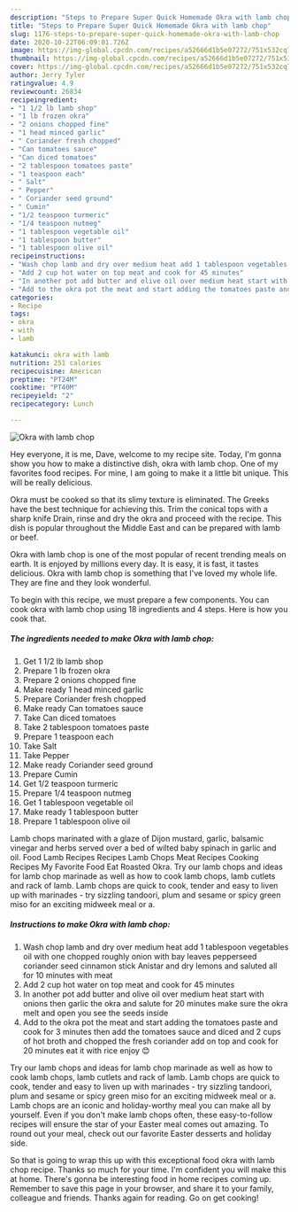 ```yaml
---
description: "Steps to Prepare Super Quick Homemade Okra with lamb chop"
title: "Steps to Prepare Super Quick Homemade Okra with lamb chop"
slug: 1176-steps-to-prepare-super-quick-homemade-okra-with-lamb-chop
date: 2020-10-22T06:09:01.726Z
image: https://img-global.cpcdn.com/recipes/a52666d1b5e07272/751x532cq70/okra-with-lamb-chop-recipe-main-photo.jpg
thumbnail: https://img-global.cpcdn.com/recipes/a52666d1b5e07272/751x532cq70/okra-with-lamb-chop-recipe-main-photo.jpg
cover: https://img-global.cpcdn.com/recipes/a52666d1b5e07272/751x532cq70/okra-with-lamb-chop-recipe-main-photo.jpg
author: Jerry Tyler
ratingvalue: 4.9
reviewcount: 26834
recipeingredient:
- "1 1/2 lb lamb shop"
- "1 lb frozen okra"
- "2 onions chopped fine"
- "1 head minced garlic"
- " Coriander fresh chopped"
- "Can tomatoes sauce"
- "Can diced tomatoes"
- "2 tablespoon tomatoes paste"
- "1 teaspoon each"
- " Salt"
- " Pepper"
- " Coriander seed ground"
- " Cumin"
- "1/2 teaspoon turmeric"
- "1/4 teaspoon nutmeg"
- "1 tablespoon vegetable oil"
- "1 tablespoon butter"
- "1 tablespoon olive oil"
recipeinstructions:
- "Wash chop lamb and dry over medium heat add 1 tablespoon vegetables oil with one chopped roughly onion with bay leaves pepperseed coriander seed cinnamon stick Anistar and dry lemons and saluted all for 10 minutes with meat"
- "Add 2 cup hot water on top meat and cook for 45 minutes"
- "In another pot add butter and olive oil over medium heat start with onions then garlic the okra and salute for 20 minutes make sure the okra melt and open you see the seeds inside"
- "Add to the okra pot the meat and start adding the tomatoes paste and cook for 3 minutes then add the tomatoes sauce and diced and 2 cups of hot broth and chopped the fresh coriander add on top and cook for 20 minutes eat it with rice enjoy 😊"
categories:
- Recipe
tags:
- okra
- with
- lamb

katakunci: okra with lamb 
nutrition: 251 calories
recipecuisine: American
preptime: "PT24M"
cooktime: "PT40M"
recipeyield: "2"
recipecategory: Lunch

---
```



![Okra with lamb chop](https://img-global.cpcdn.com/recipes/a52666d1b5e07272/751x532cq70/okra-with-lamb-chop-recipe-main-photo.jpg)

Hey everyone, it is me, Dave, welcome to my recipe site. Today, I'm gonna show you how to make a distinctive dish, okra with lamb chop. One of my favorites food recipes. For mine, I am going to make it a little bit unique. This will be really delicious.

Okra must be cooked so that its slimy texture is eliminated. The Greeks have the best technique for achieving this. Trim the conical tops with a sharp knife Drain, rinse and dry the okra and proceed with the recipe. This dish is popular throughout the Middle East and can be prepared with lamb or beef.

Okra with lamb chop is one of the most popular of recent trending meals on earth. It is enjoyed by millions every day. It is easy, it is fast, it tastes delicious. Okra with lamb chop is something that I've loved my whole life. They are fine and they look wonderful.


To begin with this recipe, we must prepare a few components. You can cook okra with lamb chop using 18 ingredients and 4 steps. Here is how you cook that.

<!--inarticleads1-->

##### The ingredients needed to make Okra with lamb chop:

1. Get 1 1/2 lb lamb shop
1. Prepare 1 lb frozen okra
1. Prepare 2 onions chopped fine
1. Make ready 1 head minced garlic
1. Prepare  Coriander fresh chopped
1. Make ready Can tomatoes sauce
1. Take Can diced tomatoes
1. Take 2 tablespoon tomatoes paste
1. Prepare 1 teaspoon each
1. Take  Salt
1. Take  Pepper
1. Make ready  Coriander seed ground
1. Prepare  Cumin
1. Get 1/2 teaspoon turmeric
1. Prepare 1/4 teaspoon nutmeg
1. Get 1 tablespoon vegetable oil
1. Make ready 1 tablespoon butter
1. Prepare 1 tablespoon olive oil


Lamb chops marinated with a glaze of Dijon mustard, garlic, balsamic vinegar and herbs served over a bed of wilted baby spinach in garlic and oil. Food Lamb Recipes Recipes Lamb Chops Meat Recipes Cooking Recipes My Favorite Food Eat Roasted Okra. Try our lamb chops and ideas for lamb chop marinade as well as how to cook lamb chops, lamb cutlets and rack of lamb. Lamb chops are quick to cook, tender and easy to liven up with marinades - try sizzling tandoori, plum and sesame or spicy green miso for an exciting midweek meal or a. 

<!--inarticleads2-->

##### Instructions to make Okra with lamb chop:

1. Wash chop lamb and dry over medium heat add 1 tablespoon vegetables oil with one chopped roughly onion with bay leaves pepperseed coriander seed cinnamon stick Anistar and dry lemons and saluted all for 10 minutes with meat
1. Add 2 cup hot water on top meat and cook for 45 minutes
1. In another pot add butter and olive oil over medium heat start with onions then garlic the okra and salute for 20 minutes make sure the okra melt and open you see the seeds inside
1. Add to the okra pot the meat and start adding the tomatoes paste and cook for 3 minutes then add the tomatoes sauce and diced and 2 cups of hot broth and chopped the fresh coriander add on top and cook for 20 minutes eat it with rice enjoy 😊


Try our lamb chops and ideas for lamb chop marinade as well as how to cook lamb chops, lamb cutlets and rack of lamb. Lamb chops are quick to cook, tender and easy to liven up with marinades - try sizzling tandoori, plum and sesame or spicy green miso for an exciting midweek meal or a. Lamb chops are an iconic and holiday-worthy meal you can make all by yourself. Even if you don&#39;t make lamb chops often, these easy-to-follow recipes will ensure the star of your Easter meal comes out amazing. To round out your meal, check out our favorite Easter desserts and holiday side. 

So that is going to wrap this up with this exceptional food okra with lamb chop recipe. Thanks so much for your time. I'm confident you will make this at home. There's gonna be interesting food in home recipes coming up. Remember to save this page in your browser, and share it to your family, colleague and friends. Thanks again for reading. Go on get cooking!
